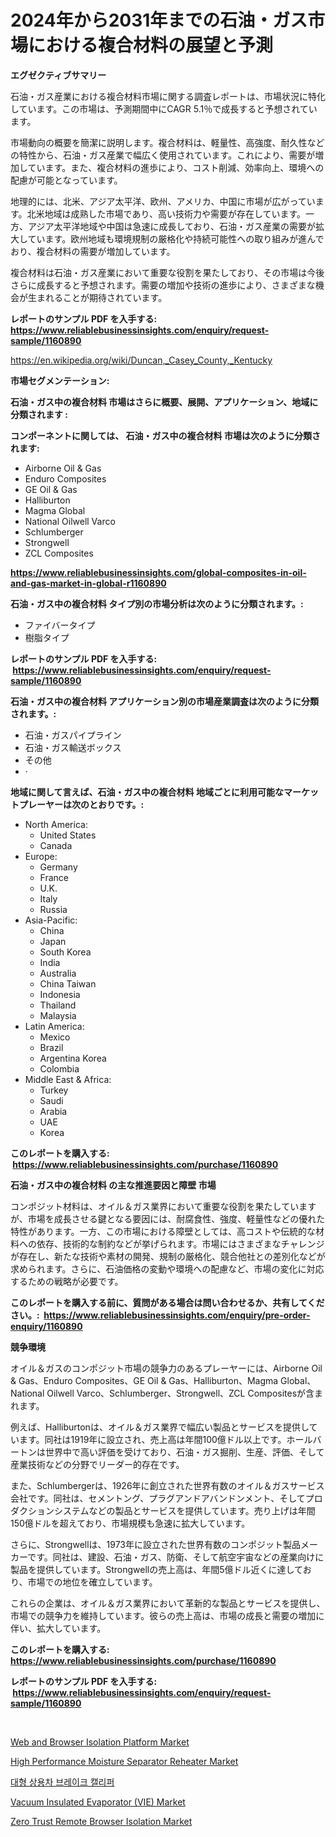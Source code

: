 <p><h1>2024年から2031年までの石油・ガス市場における複合材料の展望と予測</h1></p><p><strong>エグゼクティブサマリー</strong></p>
<p><p>石油・ガス産業における複合材料市場に関する調査レポートは、市場状況に特化しています。この市場は、予測期間中にCAGR 5.1％で成長すると予想されています。</p><p>市場動向の概要を簡潔に説明します。複合材料は、軽量性、高強度、耐久性などの特性から、石油・ガス産業で幅広く使用されています。これにより、需要が増加しています。また、複合材料の進歩により、コスト削減、効率向上、環境への配慮が可能となっています。</p><p>地理的には、北米、アジア太平洋、欧州、アメリカ、中国に市場が広がっています。北米地域は成熟した市場であり、高い技術力や需要が存在しています。一方、アジア太平洋地域や中国は急速に成長しており、石油・ガス産業の需要が拡大しています。欧州地域も環境規制の厳格化や持続可能性への取り組みが進んでおり、複合材料の需要が増加しています。</p><p>複合材料は石油・ガス産業において重要な役割を果たしており、その市場は今後さらに成長すると予想されます。需要の増加や技術の進歩により、さまざまな機会が生まれることが期待されています。</p></p>
<p><strong>レポートのサンプル PDF を入手する: <a href="https://www.reliablebusinessinsights.com/enquiry/request-sample/1160890">https://www.reliablebusinessinsights.com/enquiry/request-sample/1160890</a></strong></p>
<p><a href="https://en.wikipedia.org/wiki/Duncan,_Casey_County,_Kentucky">https://en.wikipedia.org/wiki/Duncan,_Casey_County,_Kentucky</a></p>
<p><strong>市場セグメンテーション:</strong></p>
<p><strong> 石油・ガス中の複合材料 市場はさらに概要、展開、アプリケーション、地域に分類されます :</strong></p>
<p><strong>コンポーネントに関しては、 石油・ガス中の複合材料 市場は次のように分類されます: &nbsp;</strong></p>
<p><ul><li>Airborne Oil & Gas</li><li>Enduro Composites</li><li>GE Oil & Gas</li><li>Halliburton</li><li>Magma Global</li><li>National Oilwell Varco</li><li>Schlumberger</li><li>Strongwell</li><li>ZCL Composites</li></ul></p>
<p><strong><a href="https://www.reliablebusinessinsights.com/global-composites-in-oil-and-gas-market-in-global-r1160890">https://www.reliablebusinessinsights.com/global-composites-in-oil-and-gas-market-in-global-r1160890</a></strong></p>
<p><strong> 石油・ガス中の複合材料 タイプ別の市場分析は次のように分類されます。:</strong></p>
<p><ul><li>ファイバータイプ</li><li>樹脂タイプ</li></ul></p>
<p><strong>レポートのサンプル PDF を入手する: &nbsp;<a href="https://www.reliablebusinessinsights.com/enquiry/request-sample/1160890">https://www.reliablebusinessinsights.com/enquiry/request-sample/1160890</a></strong></p>
<p><strong> 石油・ガス中の複合材料 アプリケーション別の市場産業調査は次のように分類されます。:</strong></p>
<p><ul><li>石油・ガスパイプライン</li><li>石油・ガス輸送ボックス</li><li>その他</li><li>·</li></ul></p>
<p><strong>地域に関して言えば、石油・ガス中の複合材料 地域ごとに利用可能なマーケットプレーヤーは次のとおりです。:</strong></p>
<p><ul>
    <li>
        North America:
        <ul>
            <li>United States</li>
            <li>Canada</li>
        </ul>
    </li>
    <li>
        Europe:
        <ul>
            <li>Germany</li>
            <li>France</li>
            <li>U.K.</li>
            <li>Italy</li>
            <li>Russia</li>
        </ul>
    </li>
    <li>
        Asia-Pacific:
        <ul>
            <li>China</li>
            <li>Japan</li>
            <li>South Korea</li>
            <li>India</li>
            <li>Australia</li>
            <li>China Taiwan</li>
            <li>Indonesia</li>
            <li>Thailand</li>
            <li>Malaysia</li>
        </ul>
    </li>
    <li>
        Latin America:
        <ul>
            <li>Mexico</li>
            <li>Brazil</li>
            <li>Argentina Korea</li>
            <li>Colombia</li>
        </ul>
    </li>
    <li>
        Middle East & Africa:
        <ul>
            <li>Turkey</li>
            <li>Saudi</li>
            <li>Arabia</li>
            <li>UAE</li>
            <li>Korea</li>
        </ul>
    </li>
    </ul></p>
<p><strong>このレポートを購入する: &nbsp;<a href="https://www.reliablebusinessinsights.com/purchase/1160890">https://www.reliablebusinessinsights.com/purchase/1160890</a></strong></p>
<p><strong>石油・ガス中の複合材料 の主な推進要因と障壁 市場</strong></p>
<p><p>コンポジット材料は、オイル＆ガス業界において重要な役割を果たしていますが、市場を成長させる鍵となる要因には、耐腐食性、強度、軽量性などの優れた特性があります。一方、この市場における障壁としては、高コストや伝統的な材料への依存、技術的な制約などが挙げられます。市場にはさまざまなチャレンジが存在し、新たな技術や素材の開発、規制の厳格化、競合他社との差別化などが求められます。さらに、石油価格の変動や環境への配慮など、市場の変化に対応するための戦略が必要です。</p></p>
<p><strong>このレポートを購入する前に、質問がある場合は問い合わせるか、共有してください。:&nbsp; <a href="https://www.reliablebusinessinsights.com/enquiry/pre-order-enquiry/1160890">https://www.reliablebusinessinsights.com/enquiry/pre-order-enquiry/1160890</a></strong></p>
<p><strong>競争環境</strong></p>
<p><p>オイル＆ガスのコンポジット市場の競争力のあるプレーヤーには、Airborne Oil & Gas、Enduro Composites、GE Oil & Gas、Halliburton、Magma Global、National Oilwell Varco、Schlumberger、Strongwell、ZCL Compositesが含まれます。</p><p>例えば、Halliburtonは、オイル＆ガス業界で幅広い製品とサービスを提供しています。同社は1919年に設立され、売上高は年間100億ドル以上です。ホールバートンは世界中で高い評価を受けており、石油・ガス掘削、生産、評価、そして産業技術などの分野でリーダー的存在です。</p><p>また、Schlumbergerは、1926年に創立された世界有数のオイル＆ガスサービス会社です。同社は、セメントング、プラグアンドアバンドンメント、そしてプロダクションシステムなどの製品とサービスを提供しています。売り上げは年間150億ドルを超えており、市場規模も急速に拡大しています。</p><p>さらに、Strongwellは、1973年に設立された世界有数のコンポジット製品メーカーです。同社は、建設、石油・ガス、防衛、そして航空宇宙などの産業向けに製品を提供しています。Strongwellの売上高は、年間5億ドル近くに達しており、市場での地位を確立しています。</p><p>これらの企業は、オイル＆ガス業界において革新的な製品とサービスを提供し、市場での競争力を維持しています。彼らの売上高は、市場の成長と需要の増加に伴い、拡大しています。</p></p>
<p><strong>このレポートを購入する: &nbsp; <a href="https://www.reliablebusinessinsights.com/purchase/1160890">https://www.reliablebusinessinsights.com/purchase/1160890</a></strong></p>
<p><strong>レポートのサンプル PDF を入手する: &nbsp;<a href="https://www.reliablebusinessinsights.com/enquiry/request-sample/1160890">https://www.reliablebusinessinsights.com/enquiry/request-sample/1160890</a></strong><strong></strong></p>
<p>&nbsp;</p>
<p><p><a href="https://github.com/HenrietteMills1/Market-Research-Report-List-2/blob/main/web-and-browser-isolation-platform-market.md">Web and Browser Isolation Platform Market</a></p><p><a href="https://issuu.com/reportprime-2/docs/high-performance-moisture-separator-reheater-marke">High Performance Moisture Separator Reheater Market</a></p><p><a href="https://medium.com/@leonidasalazar756/%EB%8C%80%ED%98%95-%EC%83%81%EC%9A%A9-%EC%B0%A8%EB%9F%89-%EB%B8%8C%EB%A0%88%EC%9D%B4%ED%81%AC-%EC%BA%98%EB%A6%AC%ED%8D%BC-%EC%8B%9C%EC%9E%A5-%EA%B7%9C%EB%AA%A8-%EC%8B%9C%EC%9E%A5-%EC%A0%84%EB%A7%9D-%EB%B0%8F-%EC%8B%9C%EC%9E%A5-%EC%98%88%EC%B8%A1-2024%EB%85%84%EB%B6%80%ED%84%B0-2031%EB%85%84-22ecf7498ab7">대형 상용차 브레이크 캘리퍼</a></p><p><a href="https://issuu.com/reportprime-2/docs/vacuum-insulated-evaporator-vie-market-size-2030.p">Vacuum Insulated Evaporator (VIE) Market</a></p><p><a href="https://github.com/marthawweekle/Market-Research-Report-List-2/blob/main/zero-trust-remote-browser-isolation-market.md">Zero Trust Remote Browser Isolation Market</a></p></p>